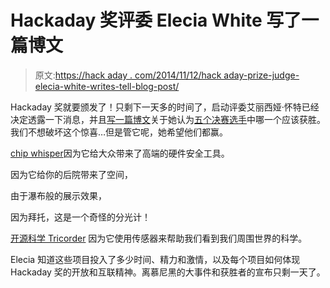# Hackaday 奖评委 Elecia White 写了一篇博文

> 原文:[https://hack aday . com/2014/11/12/hack aday-prize-judge-elecia-white-writes-tell-blog-post/](https://hackaday.com/2014/11/12/hackaday-prize-judge-elecia-white-writes-tell-all-blog-post/)

Hackaday 奖就要颁发了！只剩下一天多的时间了，启动评委艾丽西娅·怀特已经决定透露一下消息，并且[写一篇博文](http://www.logicalelegance.com/journey/2014/11/why-this-should-win-the-hackaday-prize/)关于她认为[五个决赛选手](http://hackaday.com/2014/10/13/announcing-the-five-finalists-for-the-hackaday-prize/)中哪一个应该获胜。我们不想破坏这个惊喜…但是管它呢，她希望他们都赢。

[chip whisper](http://hackaday.io/project/956)因为它给大众带来了高端的硬件安全工具。

因为它给你的后院带来了空间，

由于瀑布般的展示效果，

因为拜托，这是一个奇怪的分光计！

[开源科学 Tricorder](http://hackaday.io/project/1395) 因为它使用传感器来帮助我们看到我们周围世界的科学。

Elecia 知道这些项目投入了多少时间、精力和激情，以及每个项目如何体现 Hackaday 奖的开放和互联精神。离慕尼黑的大事件和获胜者的宣布只剩一天了。
